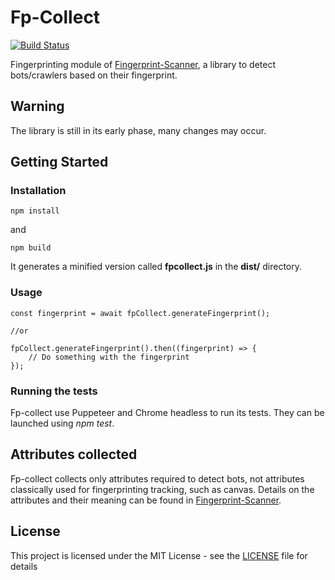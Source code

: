# Fp-Collect

[![Build Status](https://travis-ci.org/antoinevastel/fp-collect.svg?branch=master)](https://travis-ci.org/antoinevastel/fp-collect)

Fingerprinting module of [Fingerprint-Scanner](https://github.com/antoinevastel/fpscanner), a library to detect 
bots/crawlers based on their fingerprint.

## Warning
The library is still in its early phase, many changes may occur.


## Getting Started

### Installation

```
npm install
```
and

```
npm build
```

It generates a minified version called **fpcollect.js** in the **dist/** directory.
### Usage

```
const fingerprint = await fpCollect.generateFingerprint();

//or

fpCollect.generateFingerprint().then((fingerprint) => {
    // Do something with the fingerprint
});

```

### Running the tests

Fp-collect use Puppeteer and Chrome headless to run its tests.
They can be launched using *npm test*.

## Attributes collected

Fp-collect collects only attributes required to detect bots, not attributes classically 
used for fingerprinting tracking, such as canvas.
Details on the attributes and their meaning can be found in
[Fingerprint-Scanner](https://github.com/antoinevastel/fpscanner).

## License

This project is licensed under the MIT License - see the [LICENSE](LICENSE) file for details
